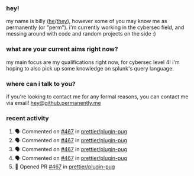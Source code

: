 ### hey!
my name is billy ([he](https://en.pronouns.page/he/him)/[they](https://en.pronouns.page/they/them)), however some of you may know me as permanently (or "perm"). i'm currently working in the cybersec field, and messing around with code and random projects on the side :)

### what are your current aims right now?
my main focus are my qualifications right now, for cybersec level 4! i'm hoping to also pick up some knowledge on splunk's query language.

### where can i talk to you?
if you're looking to contact me for any formal reasons, you can contact me via email! [hey@github.permanently.me](mailto:hey@github.permanently.me)

### recent activity
<!--START_SECTION:activity-->
1. 🗣 Commented on [#467](https://github.com/prettier/plugin-pug/pull/467#issuecomment-1716314074) in [prettier/plugin-pug](https://github.com/prettier/plugin-pug)
2. 🗣 Commented on [#467](https://github.com/prettier/plugin-pug/pull/467#issuecomment-1716018322) in [prettier/plugin-pug](https://github.com/prettier/plugin-pug)
3. 🗣 Commented on [#467](https://github.com/prettier/plugin-pug/pull/467#issuecomment-1715899826) in [prettier/plugin-pug](https://github.com/prettier/plugin-pug)
4. 🗣 Commented on [#467](https://github.com/prettier/plugin-pug/pull/467#issuecomment-1715716253) in [prettier/plugin-pug](https://github.com/prettier/plugin-pug)
5. 💪 Opened PR [#467](https://github.com/prettier/plugin-pug/pull/467) in [prettier/plugin-pug](https://github.com/prettier/plugin-pug)
<!--END_SECTION:activity-->
